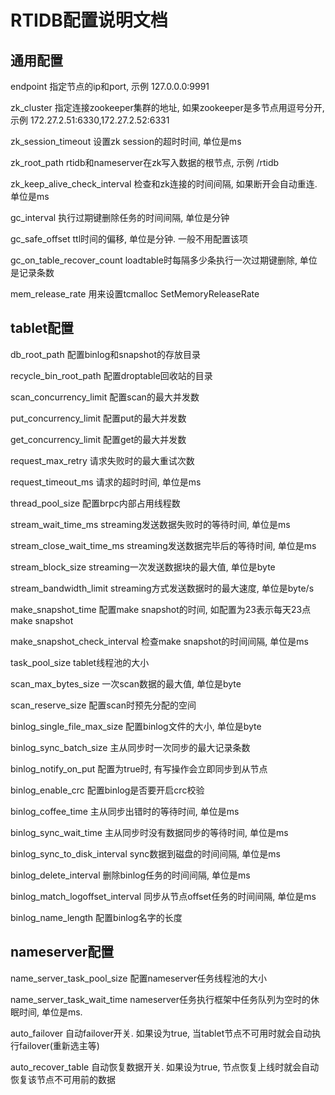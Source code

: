 # RTIDB配置说明文档

## 通用配置

endpoint 指定节点的ip和port, 示例 127.0.0.0:9991

zk_cluster 指定连接zookeeper集群的地址, 如果zookeeper是多节点用逗号分开, 示例 172.27.2.51:6330,172.27.2.52:6331

zk_session_timeout 设置zk session的超时时间, 单位是ms

zk_root_path rtidb和nameserver在zk写入数据的根节点, 示例 /rtidb

zk_keep_alive_check_interval 检查和zk连接的时间间隔, 如果断开会自动重连. 单位是ms

gc_interval 执行过期键删除任务的时间间隔, 单位是分钟

gc_safe_offset ttl时间的偏移, 单位是分钟. 一般不用配置该项

gc_on_table_recover_count loadtable时每隔多少条执行一次过期键删除, 单位是记录条数

mem_release_rate 用来设置tcmalloc SetMemoryReleaseRate


## tablet配置

db_root_path 配置binlog和snapshot的存放目录

recycle_bin_root_path 配置droptable回收站的目录

scan_concurrency_limit  配置scan的最大并发数

put_concurrency_limit 配置put的最大并发数

get_concurrency_limit 配置get的最大并发数

request_max_retry 请求失败时的最大重试次数

request_timeout_ms 请求的超时时间, 单位是ms

thread_pool_size 配置brpc内部占用线程数

stream_wait_time_ms streaming发送数据失败时的等待时间, 单位是ms

stream_close_wait_time_ms streaming发送数据完毕后的等待时间, 单位是ms

stream_block_size streaming一次发送数据块的最大值, 单位是byte

stream_bandwidth_limit streaming方式发送数据时的最大速度, 单位是byte/s

make_snapshot_time 配置make snapshot的时间, 如配置为23表示每天23点make snapshot

make_snapshot_check_interval 检查make snapshot的时间间隔, 单位是ms

task_pool_size tablet线程池的大小

scan_max_bytes_size 一次scan数据的最大值, 单位是byte

scan_reserve_size 配置scan时预先分配的空间

binlog_single_file_max_size 配置binlog文件的大小, 单位是byte

binlog_sync_batch_size 主从同步时一次同步的最大记录条数

binlog_notify_on_put 配置为true时, 有写操作会立即同步到从节点

binlog_enable_crc 配置binlog是否要开启crc校验

binlog_coffee_time 主从同步出错时的等待时间, 单位是ms

binlog_sync_wait_time 主从同步时没有数据同步的等待时间, 单位是ms

binlog_sync_to_disk_interval sync数据到磁盘的时间间隔, 单位是ms

binlog_delete_interval  删除binlog任务的时间间隔, 单位是ms

binlog_match_logoffset_interval 同步从节点offset任务的时间间隔, 单位是ms

binlog_name_length 配置binlog名字的长度


## nameserver配置

name_server_task_pool_size 配置nameserver任务线程池的大小

name_server_task_wait_time nameserver任务执行框架中任务队列为空时的休眠时间, 单位是ms.

auto_failover 自动failover开关. 如果设为true, 当tablet节点不可用时就会自动执行failover(重新选主等)

auto_recover_table 自动恢复数据开关. 如果设为true, 节点恢复上线时就会自动恢复该节点不可用前的数据


